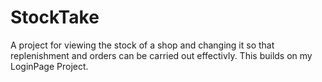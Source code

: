 # StockTake
A project for viewing the stock of a shop and changing it so that replenishment and orders can be carried out effectivly. This builds on my LoginPage Project.
